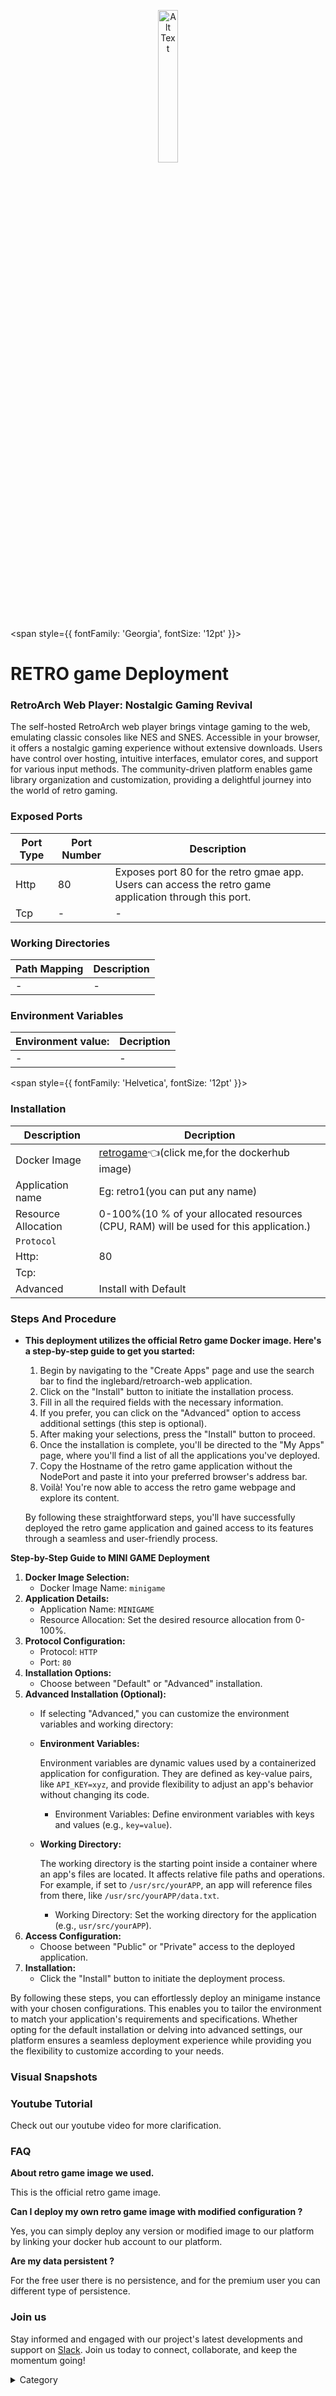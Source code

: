 <p align="center">
  <img src="/img/fsf.jpg" alt="Alt Text" width="25%"/>
</p>  


<span style={{ fontFamily: 'Georgia', fontSize: '12pt' }}>

# RETRO game Deployment

### RetroArch Web Player: Nostalgic Gaming Revival

The self-hosted RetroArch web player brings vintage gaming to the web, emulating classic consoles like NES and SNES. Accessible in your browser, it offers a nostalgic gaming experience without extensive downloads. Users have control over hosting, intuitive interfaces, emulator cores, and support for various input methods. The community-driven platform enables game library organization and customization, providing a delightful journey into the world of retro gaming.
### Exposed Ports

| Port Type | Port Number | Description |
| --------- | ----------- | ----------- |
| Http      | 80       | Exposes port 80 for the retro gmae app. Users can access the retro game application through this port. |
| Tcp       | -           | -             |

### Working Directories

| Path Mapping                         | Description |
| ------------------------------------ | ----------- |
|-       | - |


### Environment Variables

|   **Environment value:**          | Decription                                                                                                               | 
| --------------------- | ------                                                                                                                   | 
|-       |  -                              |

</span>


<span style={{ fontFamily: 'Helvetica', fontSize: '12pt' }}>

### Installation



|  Description          | Decription                                                                                                               | 
| --------------------- | ------                                                                                                                   | 
| Docker Image          |  [retrogame](https://hub.docker.com/r/inglebard/retroarch-web)👈(click me,for the dockerhub image)                                   |
| Application name      |  Eg: retro1(you can put any name)                                                                                        | 
| Resource Allocation   |  0-100%(10 % of your allocated resources (CPU, RAM) will be used for this application.)                                  | 
| `Protocol`            |                                                                                                                          | 
|  Http:                |    80                                                                                                                   |
|  Tcp:                 |                                                                                                                           | 
|    Advanced           |    Install with Default                                                                                                  |



### Steps And Procedure

*   **This deployment utilizes the official Retro game Docker image. Here's a step-by-step guide to get you started:**

    1. Begin by navigating to the "Create Apps" page and use the search bar to find the inglebard/retroarch-web application.
    2. Click on the "Install" button to initiate the installation process.
    3. Fill in all the required fields with the necessary information.
    4. If you prefer, you can click on the "Advanced" option to access additional settings (this step is optional).
    5. After making your selections, press the "Install" button to proceed.
    6. Once the installation is complete, you'll be directed to the "My Apps" page, where you'll find a list of all the applications you've deployed.
    7. Copy the Hostname of the retro game   application without the NodePort and paste it into your preferred browser's address bar.
    8. Voilà! You're now able to access the  retro game webpage and explore its content.

    By following these straightforward steps, you'll have successfully deployed the retro game application and gained access to its features through a seamless and user-friendly process.



**Step-by-Step Guide to MINI GAME Deployment**

1. **Docker Image Selection:**
   * Docker Image Name: `minigame`
2. **Application Details:**
   * Application Name: `MINIGAME`
   * Resource Allocation: Set the desired resource allocation from 0-100%.
3. **Protocol Configuration:**
   * Protocol: `HTTP`
   * Port: `80`
4. **Installation Options:**
   * Choose between "Default" or "Advanced" installation.
5. **Advanced Installation (Optional):**
   * If selecting "Advanced," you can customize the environment variables and working directory:
   *   **Environment Variables:**

       Environment variables are dynamic values used by a containerized application for configuration. They are defined as key-value pairs, like `API_KEY=xyz`, and provide flexibility to adjust an app's behavior without changing its code.

       * Environment Variables: Define environment variables with keys and values (e.g., `key=value`).
   *   **Working Directory:**

       The working directory is the starting point inside a container where an app's files are located. It affects relative file paths and operations. For example, if set to `/usr/src/yourAPP`, an app will reference files from there, like `/usr/src/yourAPP/data.txt`.

       * Working Directory: Set the working directory for the application (e.g., `usr/src/yourAPP`).
6. **Access Configuration:**
   * Choose between "Public" or "Private" access to the deployed application.
7. **Installation:**
   * Click the "Install" button to initiate the deployment process.

By following these steps, you can effortlessly deploy an minigame instance with your chosen configurations. This enables you to tailor the environment to match your application's requirements and specifications. Whether opting for the default installation or delving into advanced settings, our platform ensures a seamless deployment experience while providing you the flexibility to customize according to your needs.

### Visual Snapshots


### Youtube Tutorial&#x20;

Check out our youtube video for more clarification.



### FAQ

**About retro game image we used.**

This is the official retro game image.

**Can I deploy my own retro game image with modified configuration ?**

Yes, you can simply deploy any version or modified image to our platform by linking your docker hub account to our platform.

**Are my data persistent ?**

For the free user there is no persistence, and for the premium user you can different type of persistence.

### Join us

Stay informed and engaged with our project's latest developments and support on [Slack](https://app.slack.com/client/T04QS32JX6E/C04QKEWE146). Join us today to connect, collaborate, and keep the momentum going!&#x20;

<details>

<summary>Category</summary>

Kubernetes, cloud computing, DevOps, cloud services, hosting platform, container orchestration, cloud infrastructure, cloud deployment, cloud management, cloud technology, cloud solutions, gaming, retro gaming

</details>

</span>


